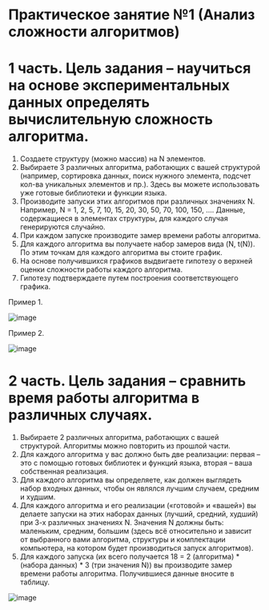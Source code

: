 # Практическое занятие №1 (Анализ сложности алгоритмов)

# 1 часть. Цель задания – научиться на основе экспериментальных данных определять вычислительную сложность алгоритма.

1.	Создаете структуру (можно массив) на N элементов.
2.	Выбираете 3 различных алгоритма, работающих с вашей структурой (например, сортировка данных, поиск нужного элемента, подсчет кол-ва уникальных элементов и пр.). Здесь вы можете использовать уже готовые библиотеки и функции языка.
3.	Производите запуски этих алгоритмов при различных значениях N. Например, N = 1, 2, 5, 7, 10, 15, 20, 30, 50, 70, 100, 150, …. Данные, содержащиеся в элементах структуры, для каждого случая генерируются случайно. 
4.	При каждом запуске производите замер времени работы алгоритма.
5.	Для каждого алгоритма вы получаете набор замеров вида (N, t(N)). По этим точкам для каждого алгоритма вы стоите график.
6.	На основе получившихся графиков выдвигаете гипотезу о верхней оценки сложности работы каждого алгоритма. 
7.	Гипотезу подтверждаете путем построения соответствующего графика.

Пример 1.
 


![image](https://github.com/user-attachments/assets/8b85cdc9-3ac2-4f40-9158-48e28b546639)



Пример 2.



![image](https://github.com/user-attachments/assets/7ec363d9-2bbf-4e4b-bfc3-3e882f2a92f7)



# 2 часть. Цель задания – сравнить время работы алгоритма в различных случаях.

1.	Выбираете 2 различных алгоритма, работающих с вашей структурой. Алгоритмы можно повторить из прошлой части.
2.	Для каждого алгоритма у вас должно быть две реализации: первая – это с помощью готовых библиотек и функций языка, вторая – ваша собственная реализация.
3.	Для каждого алгоритма вы определяете, как должен выглядеть набор входных данных, чтобы он являлся лучшим случаем, средним и худшим.
4.	Для каждого алгоритма и его реализации («готовой» и «вашей») вы делаете запуски на этих наборах данных (лучший, средний, худший) при 3-х различных значениях N. Значения N должны быть: маленьким, средним, большим (здесь всё относительно и зависит от выбранного вами алгоритма, структуры и комплектации компьютера, на котором будет производиться запуск алгоритмов).
5.	Для каждого запуска (их всего получается 18 = 2 (алгоритма) * (набора данных) * 3 (три значения N)) вы производите замер времени работы алгоритма. Получившиеся данные вносите в таблицу.

![image](https://github.com/user-attachments/assets/07dbcc05-6b8e-4a88-af0b-dcdbd9446d6c)




